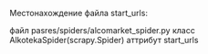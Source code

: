 Местонахождение файла start_urls:

файл pasres/spiders/alcomarket_spider.py
класс AlkotekaSpider(scrapy.Spider)
аттрибут start_urls
